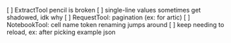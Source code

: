 [ ] ExtractTool pencil is broken
[ ] single-line values sometimes get shadowed, idk why
[ ] RequestTool: pagination (ex: for artic)
[ ] NotebookTool: cell name token renaming jumps around
[ ] keep needing to reload, ex: after picking example json
